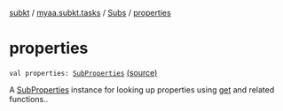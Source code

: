 [subkt](../../index.md) / [myaa.subkt.tasks](../index.md) / [Subs](index.md) / [properties](./properties.md)

# properties

`val properties: `[`SubProperties`](../-sub-properties/index.md) [(source)](https://github.com/Myaamori/SubKt/blob/0.1.12/src/main/kotlin/myaa/subkt/tasks/plugin.kt#L372)

A [SubProperties](../-sub-properties/index.md) instance for looking up properties using [get](get.md) and related functions..

